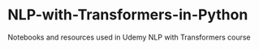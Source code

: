# NLP-with-Transformers-in-Python
Notebooks and resources used in Udemy NLP with Transformers course
